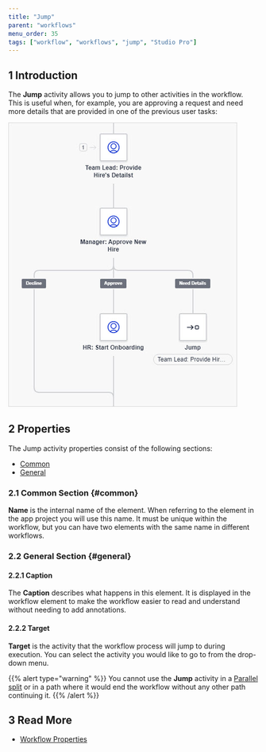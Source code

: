 ```yaml
---
title: "Jump"
parent: "workflows"
menu_order: 35
tags: ["workflow", "workflows", "jump", "Studio Pro"]
---
```


## 1 Introduction

The **Jump** activity allows you to jump to other activities in the workflow. This is useful when, for example, you are approving a request and need more details that are provided in one of the previous user tasks:

![Jump Example](attachments/jump-activity/jump-activity.jpg)

## 2 Properties

The Jump activity properties consist of the following sections:

* [Common](#common)
* [General](#general)

### 2.1 Common Section {#common}

**Name** is the internal name of the element. When referring to the element in the app project you will use this name. It must be unique within the workflow, but you can have two elements with the same name in different workflows. 

### 2.2 General Section {#general}

#### 2.2.1 Caption

The **Caption** describes what happens in this element. It is displayed in the workflow element to make the workflow easier to read and understand without needing to add annotations.

#### 2.2.2 Target

**Target** is the activity that the workflow process will jump to during execution. You can select the activity you would like to go to from the drop-down menu. 

{{% alert type="warning" %}}
You cannot use the **Jump** activity in a [Parallel split](parallel-split) or in a path where it would end the workflow without any other path continuing it. 
{{% /alert %}}

## 3 Read More

* [Workflow Properties](workflow-properties)